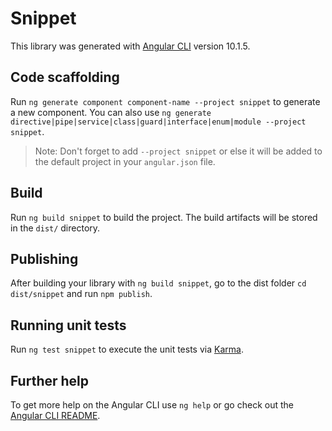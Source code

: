 # Snippet

This library was generated with [Angular CLI](https://github.com/angular/angular-cli) version 10.1.5.

## Code scaffolding

Run `ng generate component component-name --project snippet` to generate a new component. You can also use `ng generate directive|pipe|service|class|guard|interface|enum|module --project snippet`.
> Note: Don't forget to add `--project snippet` or else it will be added to the default project in your `angular.json` file. 

## Build

Run `ng build snippet` to build the project. The build artifacts will be stored in the `dist/` directory.

## Publishing

After building your library with `ng build snippet`, go to the dist folder `cd dist/snippet` and run `npm publish`.

## Running unit tests

Run `ng test snippet` to execute the unit tests via [Karma](https://karma-runner.github.io).

## Further help

To get more help on the Angular CLI use `ng help` or go check out the [Angular CLI README](https://github.com/angular/angular-cli/blob/master/README.md).

